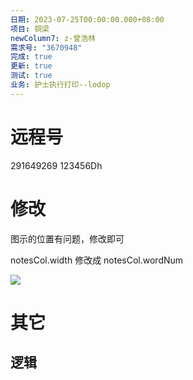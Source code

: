 ```yaml
---
日期: 2023-07-25T00:00:00.000+08:00
项目: 铜梁
newColumn7: z-曾浩林
需求号: "3670948"
完成: true
更新: true
测试: true
业务: 护士执行打印--lodop
---
```


# 远程号

291649269 123456Dh

# 修改

图示的位置有问题，修改即可

notesCol.width 修改成 notesCol.wordNum

![](https://secure2.wostatic.cn/static/dEYAYKrt5tqi7EbJw69gpF/image.png?auth_key=1690535808-aR5bkWasK1aFGPJESnaKBZ-0-1d17676bdf1d8957e3054366e30a0ae8)

# 其它

## 逻辑